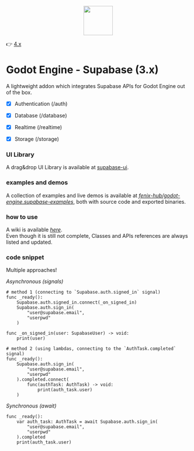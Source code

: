 <p align="center"><img src="addons/supabase/icon.svg" width="80px"/></p>

👉 [4.x](https://github.com/supabase-community/godot-engine.supabase/tree/4.x)

# Godot Engine - Supabase (3.x)
A lightweight addon which integrates Supabase APIs for Godot Engine out of the box.  

- [x] Authentication (/auth)
- [x] Database (/database)
- [x] Realtime (/realtime)
- [x] Storage (/storage)


### UI Library
A drag&drop UI Library is available at [supabase-ui](https://github.com/fenix-hub/godot-engine.supabase-ui).

### examples and demos
A collection of examples and live demos is available at [*fenix-hub/godot-engine.supabase-examples*](https://github.com/fenix-hub/godot-engine.supabase-examples), both with source code and exported binaries.  

### how to use
A wiki is available [*here*](https://github.com/fenix-hub/godot-engine.supabase/wiki).  
Even though it is still not complete, Classes and APIs references are always listed and updated.  

### code snippet
Multiple approaches!

*Asynchronous (signals)*
```gdscript
# method 1 (connecting to `Supabase.auth.signed_in` signal)
func _ready():
	Supabase.auth.signed_in.connect(_on_signed_in)
	Supabase.auth.sign_in(
		"user@supabase.email",
		"userpwd"
	)

func _on_signed_in(user: SupabaseUser) -> void:
	print(user)

# method 2 (using lambdas, connecting to the `AuthTask.completed` signal)
func _ready():
	Supabase.auth.sign_in(
		"user@supabase.email",
		"userpwd"
	).completed.connect(
		func(authTask: AuthTask) -> void:
			print(auth_task.user)
	)
```

*Synchronous (await)*
```gdscript
func _ready():
	var auth_task: AuthTask = await Supabase.auth.sign_in(
		"user@supabase.email",
		"userpwd"
	).completed
	print(auth_task.user)
```
